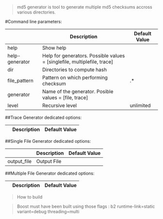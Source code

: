 > md5 generator is tool to generate multiple md5 checksums  accross various directories.

#Command line parameters:

|                  | Description                                                                 | Default Value       |
 ----------------- | --------------------------------------------------------------------------- | ------------------
| help             | Show help                                                                   |                     |
| help-generator   | Help for generators. Possible values = [singlefile, multiplefile, trace]    |                     |
| dir              | Directories to compute hash                                                 |                     |
| file_pattern     | Pattern on which performing checksum                                        | .* | .*\.dll        |
| generator        | Name of the generator. Posible values = [file, trace]                       |                     |
| level            | Recursive level                                                             | unlimited           |


##Trace Generator dedicated options:

|                  | Description                                           | Default Value       |
 ----------------- | ---------------------------------------------------   | ------------------


##Single File Generator dedicated options:

|                  | Description                                           | Default Value       |
 ----------------- | ---------------------------------------------------   | ------------------
| output_file      | Output File                                           |                     |


##Multiple File Generator dedicated options:

|                  | Description                                           | Default Value       |
 ----------------- | ---------------------------------------------------   | ------------------


> How to build

> Boost must have been built using those flags : b2 runtime-link=static variant=debug threading=multi